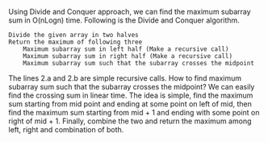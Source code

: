 Using Divide and Conquer approach, we can find the maximum subarray sum in O(nLogn) time. Following is the Divide and Conquer algorithm. 

    Divide the given array in two halves
    Return the maximum of following three
        Maximum subarray sum in left half (Make a recursive call)
        Maximum subarray sum in right half (Make a recursive call)
        Maximum subarray sum such that the subarray crosses the midpoint

The lines 2.a and 2.b are simple recursive calls. How to find maximum subarray sum such that the subarray crosses the midpoint? We can easily find the crossing sum in linear time. The idea is simple, find the maximum sum starting from mid point and ending at some point on left of mid, then find the maximum sum starting from mid + 1 and ending with some point on right of mid + 1. Finally, combine the two and return the maximum among left, right and combination of both.